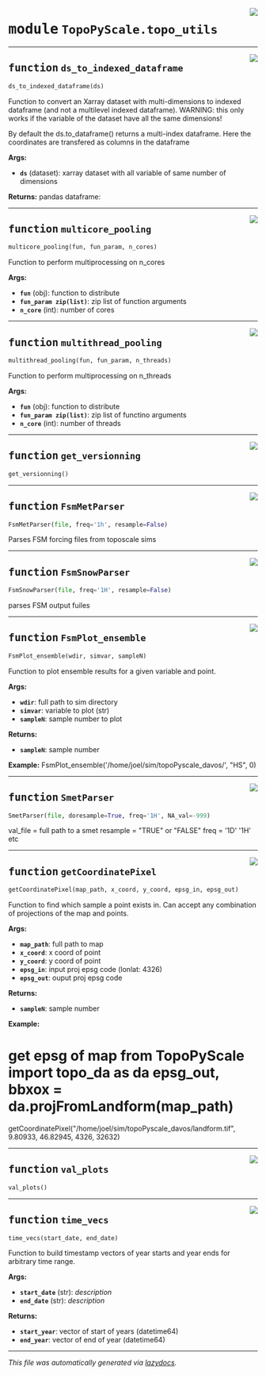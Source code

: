 <!-- markdownlint-disable -->

<a href="https://github.com/ArcticSnow/TopoPyScale/TopoPyScale/topo_utils.py#L0"><img align="right" style="float:right;" src="https://img.shields.io/badge/-source-cccccc?style=flat-square"></a>

# <kbd>module</kbd> `TopoPyScale.topo_utils`





---

<a href="https://github.com/ArcticSnow/TopoPyScale/TopoPyScale/topo_utils.py#L14"><img align="right" style="float:right;" src="https://img.shields.io/badge/-source-cccccc?style=flat-square"></a>

## <kbd>function</kbd> `ds_to_indexed_dataframe`

```python
ds_to_indexed_dataframe(ds)
```

Function to convert an Xarray dataset with multi-dimensions to indexed dataframe (and not a multilevel indexed dataframe). WARNING: this only works if the variable of the dataset have all the same dimensions! 

By default the ds.to_dataframe() returns a multi-index dataframe. Here the coordinates are transfered as columns in the dataframe 



**Args:**
 
 - <b>`ds`</b> (dataset):  xarray dataset with all variable of same number of dimensions 



**Returns:**
 pandas dataframe: 


---

<a href="https://github.com/ArcticSnow/TopoPyScale/TopoPyScale/topo_utils.py#L31"><img align="right" style="float:right;" src="https://img.shields.io/badge/-source-cccccc?style=flat-square"></a>

## <kbd>function</kbd> `multicore_pooling`

```python
multicore_pooling(fun, fun_param, n_cores)
```

Function to perform multiprocessing on n_cores 

**Args:**
 
 - <b>`fun`</b> (obj):  function to distribute 
 - <b>`fun_param zip(list)`</b>:  zip list of function arguments 
 - <b>`n_core`</b> (int):  number of cores 


---

<a href="https://github.com/ArcticSnow/TopoPyScale/TopoPyScale/topo_utils.py#L57"><img align="right" style="float:right;" src="https://img.shields.io/badge/-source-cccccc?style=flat-square"></a>

## <kbd>function</kbd> `multithread_pooling`

```python
multithread_pooling(fun, fun_param, n_threads)
```

Function to perform multiprocessing on n_threads 

**Args:**
 
 - <b>`fun`</b> (obj):  function to distribute 
 - <b>`fun_param zip(list)`</b>:  zip list of functino arguments 
 - <b>`n_core`</b> (int):  number of threads 


---

<a href="https://github.com/ArcticSnow/TopoPyScale/TopoPyScale/topo_utils.py#L71"><img align="right" style="float:right;" src="https://img.shields.io/badge/-source-cccccc?style=flat-square"></a>

## <kbd>function</kbd> `get_versionning`

```python
get_versionning()
```






---

<a href="https://github.com/ArcticSnow/TopoPyScale/TopoPyScale/topo_utils.py#L86"><img align="right" style="float:right;" src="https://img.shields.io/badge/-source-cccccc?style=flat-square"></a>

## <kbd>function</kbd> `FsmMetParser`

```python
FsmMetParser(file, freq='1h', resample=False)
```

Parses FSM forcing files from toposcale sims 


---

<a href="https://github.com/ArcticSnow/TopoPyScale/TopoPyScale/topo_utils.py#L105"><img align="right" style="float:right;" src="https://img.shields.io/badge/-source-cccccc?style=flat-square"></a>

## <kbd>function</kbd> `FsmSnowParser`

```python
FsmSnowParser(file, freq='1H', resample=False)
```

parses FSM output fuiles 


---

<a href="https://github.com/ArcticSnow/TopoPyScale/TopoPyScale/topo_utils.py#L127"><img align="right" style="float:right;" src="https://img.shields.io/badge/-source-cccccc?style=flat-square"></a>

## <kbd>function</kbd> `FsmPlot_ensemble`

```python
FsmPlot_ensemble(wdir, simvar, sampleN)
```

Function to plot ensemble results for a given variable and point. 



**Args:**
 
 - <b>`wdir`</b>:  full path to sim directory 
 - <b>`simvar`</b>:  variable to plot (str) 
 - <b>`sampleN`</b>:  sample number to plot 

**Returns:**
 
 - <b>`sampleN`</b>:  sample number 



**Example:**
 FsmPlot_ensemble('/home/joel/sim/topoPyscale_davos/', "HS", 0) 


---

<a href="https://github.com/ArcticSnow/TopoPyScale/TopoPyScale/topo_utils.py#L155"><img align="right" style="float:right;" src="https://img.shields.io/badge/-source-cccccc?style=flat-square"></a>

## <kbd>function</kbd> `SmetParser`

```python
SmetParser(file, doresample=True, freq='1H', NA_val=-999)
```

val_file = full path to a smet resample = "TRUE" or "FALSE" freq = '1D' '1H' etc 


---

<a href="https://github.com/ArcticSnow/TopoPyScale/TopoPyScale/topo_utils.py#L193"><img align="right" style="float:right;" src="https://img.shields.io/badge/-source-cccccc?style=flat-square"></a>

## <kbd>function</kbd> `getCoordinatePixel`

```python
getCoordinatePixel(map_path, x_coord, y_coord, epsg_in, epsg_out)
```

Function to find which sample a point exists in. Can accept any combination of projections of the map and points. 



**Args:**
 
 - <b>`map_path`</b>:  full path to map 
 - <b>`x_coord`</b>:  x coord of point 
 - <b>`y_coord`</b>:  y coord of point 
 - <b>`epsg_in`</b>:  input proj epsg code (lonlat: 4326) 
 - <b>`epsg_out`</b>:  ouput proj epsg code 



**Returns:**
 
 - <b>`sampleN`</b>:  sample number 



**Example:**
 # get epsg of map from TopoPyScale import topo_da as da epsg_out, bbxox = da.projFromLandform(map_path) 

getCoordinatePixel("/home/joel/sim/topoPyscale_davos/landform.tif", 9.80933, 46.82945, 4326, 32632) 


---

<a href="https://github.com/ArcticSnow/TopoPyScale/TopoPyScale/topo_utils.py#L230"><img align="right" style="float:right;" src="https://img.shields.io/badge/-source-cccccc?style=flat-square"></a>

## <kbd>function</kbd> `val_plots`

```python
val_plots()
```






---

<a href="https://github.com/ArcticSnow/TopoPyScale/TopoPyScale/topo_utils.py#L303"><img align="right" style="float:right;" src="https://img.shields.io/badge/-source-cccccc?style=flat-square"></a>

## <kbd>function</kbd> `time_vecs`

```python
time_vecs(start_date, end_date)
```

Function to build timestamp vectors of year starts and year ends for arbitrary time range. 



**Args:**
 
 - <b>`start_date`</b> (str):  _description_ 
 - <b>`end_date`</b> (str):  _description_ 



**Returns:**
 
 - <b>`start_year`</b>:  vector of start of years (datetime64) 
 - <b>`end_year`</b>:  vector of end of year (datetime64) 




---

_This file was automatically generated via [lazydocs](https://github.com/ml-tooling/lazydocs)._
